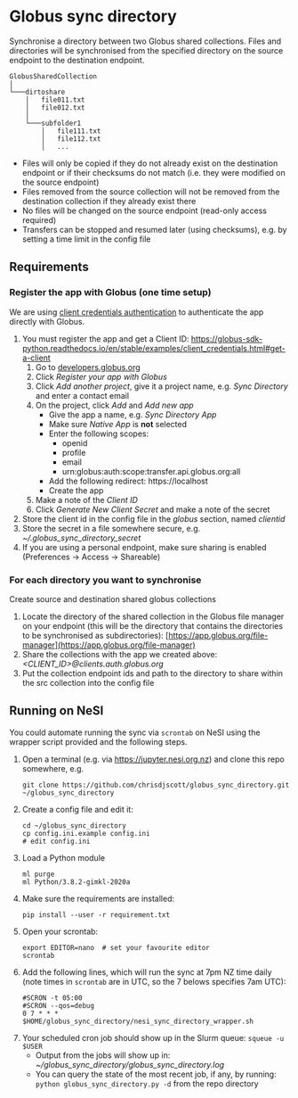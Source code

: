 # Globus sync directory

Synchronise a directory between two Globus shared collections. Files and
directories will be synchronised from the specified directory on the source
endpoint to the destination endpoint.

```
GlobusSharedCollection
│
└───dirtoshare
    │   file011.txt
    │   file012.txt
    │
    └───subfolder1
        │   file111.txt
        │   file112.txt
        │   ...
```

* Files will only be copied if they do not already exist on the destination
  endpoint or if their checksums do not match (i.e. they were modified on the
  source endpoint)
* Files removed from the source collection will not be removed from the
  destination collection if they already exist there
* No files will be changed on the source endpoint (read-only access required)
* Transfers can be stopped and resumed later (using checksums), e.g. by
  setting a time limit in the config file

## Requirements

### Register the app with Globus (one time setup)

We are using [client credentials authentication](https://globus-sdk-python.readthedocs.io/en/stable/examples/client_credentials.html) to authenticate the app directly with Globus.

1. You must register the app and get a Client ID: https://globus-sdk-python.readthedocs.io/en/stable/examples/client_credentials.html#get-a-client
   1. Go to [developers.globus.org](https://developers.globus.org/)
   2. Click *Register your app with Globus*
   3. Click *Add another project*, give it a project name, e.g. *Sync Directory* and enter a contact email
   4. On the project, click *Add* and *Add new app*
      * Give the app a name, e.g. *Sync Directory App*
      * Make sure *Native App* is **not** selected
      * Enter the following scopes: 
        - openid
        - profile
        - email
        - urn:globus:auth:scope:transfer.api.globus.org:all
      * Add the following redirect: https://localhost
      * Create the app
   5. Make a note of the *Client ID*
   6. Click *Generate New Client Secret* and make a note of the secret
3. Store the client id in the config file in the *globus* section, named *clientid*
4. Store the secret in a file somewhere secure, e.g. *~/.globus_sync_directory_secret*
5. If you are using a personal endpoint, make sure sharing is enabled (Preferences -> Access -> Shareable)

### For each directory you want to synchronise

Create source and destination shared globus collections

1. Locate the directory of the shared collection in the Globus file manager on
   your endpoint (this will be the directory that contains the directories to
   be synchronised as subdirectories): [https://app.globus.org/file-manager](https://app.globus.org/file-manager)
2. Share the collections with the app we created above: *<CLIENT_ID>@clients.auth.globus.org*
3. Put the collection endpoint ids and path to the directory to share within the src collection into the config file

## Running on NeSI

You could automate running the sync via `scrontab` on NeSI using the wrapper script provided and the following steps.

1. Open a terminal (e.g. via https://jupyter.nesi.org.nz) and clone this repo somewhere, e.g.
   ```
   git clone https://github.com/chrisdjscott/globus_sync_directory.git ~/globus_sync_directory
   ```
2. Create a config file and edit it:
   ```
   cd ~/globus_sync_directory
   cp config.ini.example config.ini
   # edit config.ini
   ```
3. Load a Python module
   ```
   ml purge
   ml Python/3.8.2-gimkl-2020a
   ```
5. Make sure the requirements are installed:
   ```
   pip install --user -r requirement.txt
   ```
6. Open your scrontab:
   ```
   export EDITOR=nano  # set your favourite editor
   scrontab
   ```
7. Add the following lines, which will run the sync at 7pm NZ time daily (note times in `scrontab` are in UTC, so the 7 belows specifies 7am UTC):
   ```
   #SCRON -t 05:00
   #SCRON --qos=debug
   0 7 * * * $HOME/globus_sync_directory/nesi_sync_directory_wrapper.sh
   ```
8. Your scheduled cron job should show up in the Slurm queue: `squeue -u $USER`
   - Output from the jobs will show up in: *~/globus_sync_directory/globus_sync_directory.log*
   - You can query the state of the most recent job, if any, by running: `python globus_sync_directory.py -d` from the repo directory
